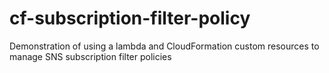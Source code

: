 # cf-subscription-filter-policy
Demonstration of using a lambda and CloudFormation custom resources to manage SNS subscription filter policies
